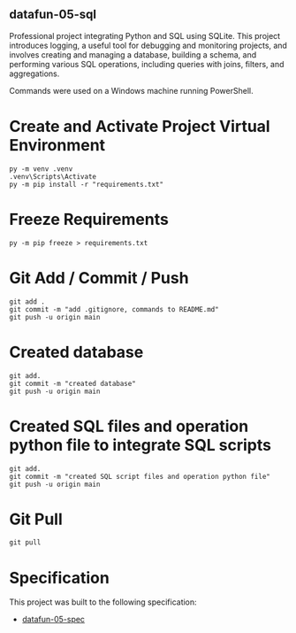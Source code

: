 ## datafun-05-sql

Professional project integrating Python and SQL using SQLite. This project introduces logging, a useful tool for debugging and monitoring projects, and involves creating and managing a database, building a schema, and performing various SQL operations, including queries with joins, filters, and aggregations.

Commands were used on a Windows machine running PowerShell.  

# Create and Activate Project Virtual Environment

```shell
py -m venv .venv
.venv\Scripts\Activate
py -m pip install -r "requirements.txt"
```

# Freeze Requirements

```shell
py -m pip freeze > requirements.txt
```

# Git Add / Commit / Push

```shell
git add .
git commit -m "add .gitignore, commands to README.md"
git push -u origin main
```

# Created database
```shell
git add.
git commit -m "created database"
git push -u origin main
```

# Created SQL files and operation python file to integrate SQL scripts
```shell
git add.
git commit -m "created SQL script files and operation python file"
git push -u origin main
```


# Git Pull

```
git pull
```

# Specification

This project was built to the following specification:

- [datafun-05-spec](https://github.com/denisecase/datafun-05-spec)